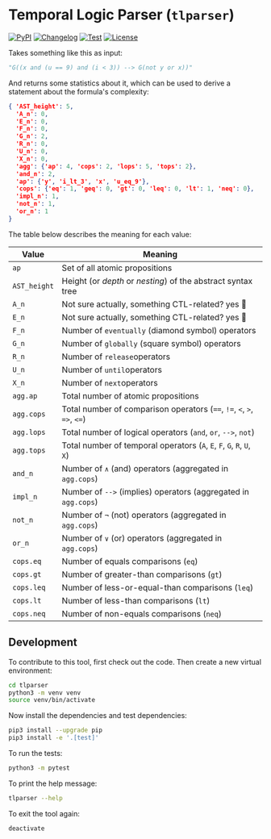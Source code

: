# Temporal Logic Parser (`tlparser`)

[![PyPI](https://img.shields.io/pypi/v/tlparser.svg)](https://pypi.org/project/tlparser/)
[![Changelog](https://img.shields.io/github/v/release/RomanBoegli/tlparser?include_prereleases&label=changelog)](https://github.com/RomanBoegli/tlparser/releases)
[![Test](https://github.com/RomanBoegli/tlparser/actions/workflows/test.yml/badge.svg)](https://github.com/RomanBoegli/tlparser/actions/workflows/test.yml)
[![License](https://img.shields.io/badge/license-MIT-blue.svg)](https://github.com/RomanBoegli/tlparser/blob/master/LICENSE)

Takes something like this as input:

```python
"G((x and (u == 9) and (i < 3)) --> G(not y or x))"
```

And returns some statistics about it, which can be used to derive a statement about the formula's complexity:

```json
{ 'AST_height': 5,
  'A_n': 0,
  'E_n': 0,
  'F_n': 0,
  'G_n': 2,
  'R_n': 0,
  'U_n': 0,
  'X_n': 0,
  'agg': {'ap': 4, 'cops': 2, 'lops': 5, 'tops': 2},
  'and_n': 2,
  'ap': {'y', 'i_lt_3', 'x', 'u_eq_9'},
  'cops': {'eq': 1, 'geq': 0, 'gt': 0, 'leq': 0, 'lt': 1, 'neq': 0},
  'impl_n': 1,
  'not_n': 1,
  'or_n': 1
}
```

The table below describes the meaning for each value:

Value | Meaning
------|---------
`ap` | Set of all atomic propositions
`AST_height` | Height (or *depth* or *nesting*) of the abstract syntax tree
`A_n` | Not sure actually, something CTL-related? yes 🚧
`E_n` | Not sure actually, something CTL-related? yes 🚧
`F_n` | Number of `eventually` (diamond symbol) operators
`G_n` | Number of `globally` (square symbol) operators
`R_n` | Number of `release`operators
`U_n` | Number of `until`operators
`X_n` | Number of `next`operators
`agg.ap` | Total number of atomic propositions
`agg.cops` | Total number of comparison operators (`==`, `!=`, `<`, `>`, `=>`, `<=`)
`agg.lops` | Total number of logical operators (`and`, `or`, `-->`, `not`)
`agg.tops` | Total number of temporal operators (`A`, `E`, `F`, `G`, `R`, `U`, `X`)
`and_n` | Number of `∧` (and) operators (aggregated in `agg.cops`)
`impl_n` | Number of `-->` (implies) operators (aggregated in `agg.cops`)
`not_n` | Number of `¬` (not) operators (aggregated in `agg.cops`)
`or_n` | Number of `∨` (or) operators (aggregated in `agg.cops`)
`cops.eq` | Number of equals comparisons (`eq`)
`cops.gt` | Number of greater-than comparisons (`gt`)
`cops.leq` | Number of less-or-equal-than comparisons (`leq`)
`cops.lt` | Number of less-than comparisons (`lt`)
`cops.neq` | Number of non-equals comparisons (`neq`)

<!-- 
## Installation

Install this tool using `pip`:
```bash
pip install tlparser
``` 

## Usage

For help, run:

```bash
tlparser --help
```

You can also use:
```bash
python3 -m tlparser --help
```
-->

## Development

To contribute to this tool, first check out the code.
Then create a new virtual environment:

```bash
cd tlparser
python3 -m venv venv
source venv/bin/activate
```

Now install the dependencies and test dependencies:

```bash
pip3 install --upgrade pip
pip3 install -e '.[test]'
```

To run the tests:

```bash
python3 -m pytest
```

To print the help message:

```bash
tlparser --help
```

To exit the tool again:

```bash
deactivate
```
